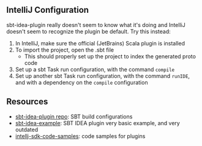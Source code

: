 ## IntelliJ Configuration

sbt-idea-plugin really doesn't seem to know what it's doing and IntelliJ doesn't seem to recognize the plugin be default.
Try this instead:

1. In IntelliJ, make sure the official (JetBrains) Scala plugin is installed
1. To import the project, open the .sbt file
   - This should properly set up the project to index the generated proto code
1. Set up a sbt Task run configuration, with the command `compile`
1. Set up another sbt Task run configuration, with the command `runIDE`, and with a dependency on the `compile` configuration


## Resources

- [sbt-idea-plugin repo](https://github.com/JetBrains/sbt-idea-plugin): SBT build configurations
- [sbt-idea-example](https://github.com/JetBrains/sbt-idea-example): SBT IDEA plugin very basic example, and very outdated
- [intellj-sdk-code-samples](https://github.com/JetBrains/intellij-sdk-code-samples): code samples for plugins